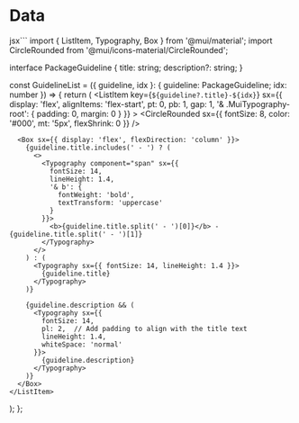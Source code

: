 # Data

jsx```
import { ListItem, Typography, Box } from '@mui/material';
import CircleRounded from '@mui/icons-material/CircleRounded';

interface PackageGuideline {
  title: string;
  description?: string;
}

const GuidelineList = ({ guideline, idx }: { guideline: PackageGuideline; idx: number }) => {
  return (
    <ListItem
      key={`${guideline?.title}-${idx}`}
      sx={{
        display: 'flex',
        alignItems: 'flex-start',
        pt: 0,
        pb: 1,
        gap: 1,
        '& .MuiTypography-root': {
          padding: 0,
          margin: 0
        }
      }}
    >
      <CircleRounded sx={{ 
        fontSize: 8, 
        color: '#000', 
        mt: '5px', 
        flexShrink: 0 
      }} />
      
      <Box sx={{ display: 'flex', flexDirection: 'column' }}>
        {guideline.title.includes(' - ') ? (
          <>
            <Typography component="span" sx={{ 
              fontSize: 14,
              lineHeight: 1.4,
              '& b': {
                fontWeight: 'bold',
                textTransform: 'uppercase'
              }
            }}>
              <b>{guideline.title.split(' - ')[0]}</b> - {guideline.title.split(' - ')[1]}
            </Typography>
          </>
        ) : (
          <Typography sx={{ fontSize: 14, lineHeight: 1.4 }}>
            {guideline.title}
          </Typography>
        )}
        
        {guideline.description && (
          <Typography sx={{ 
            fontSize: 14, 
            pl: 2,  // Add padding to align with the title text
            lineHeight: 1.4,
            whiteSpace: 'normal'
          }}>
            {guideline.description}
          </Typography>
        )}
      </Box>
    </ListItem>
  );
};
```
